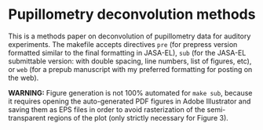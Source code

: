 # Pupillometry deconvolution methods
This is a methods paper on deconvolution of pupillometry data for auditory experiments. The makefile accepts directives `pre` (for prepress version formatted similar to the final formatting in JASA-EL), `sub` (for the JASA-EL submittable version: with double spacing, line numbers, list of figures, etc), or `web` (for a prepub manuscript with my preferred formatting for posting on the web).  

**WARNING:** Figure generation is not 100% automated for `make sub`, because it requires opening the auto-generated PDF figures in Adobe Illustrator and saving them as EPS files in order to avoid rasterization of the semi-transparent regions of the plot (only strictly necessary for Figure 3).
